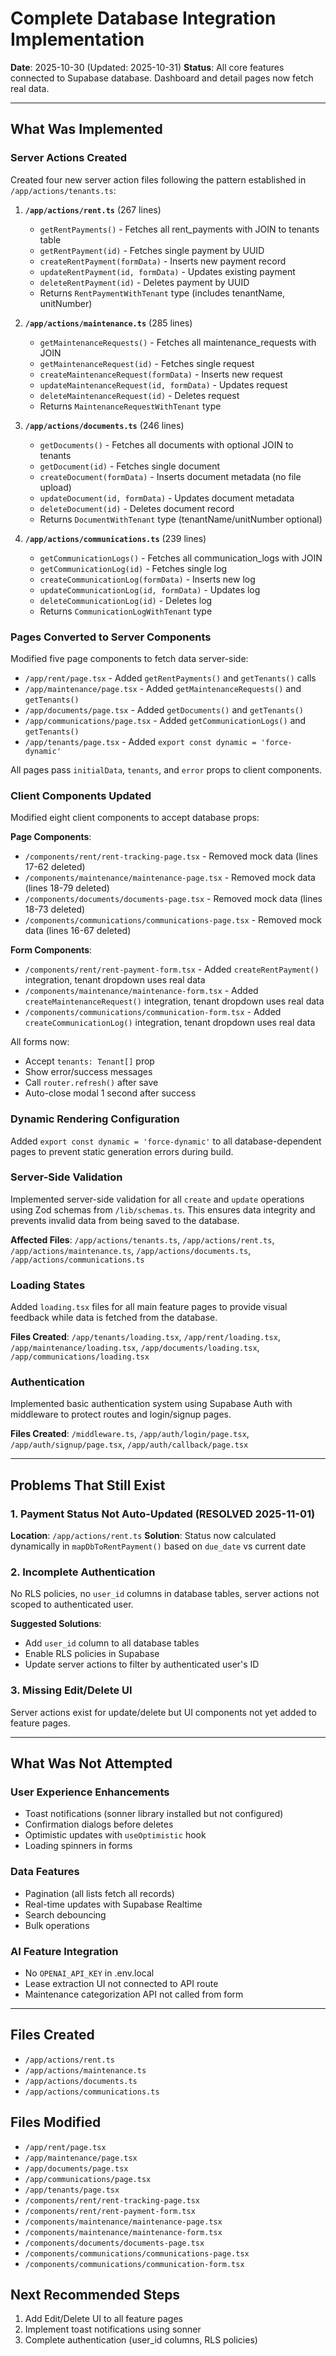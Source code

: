 # Complete Database Integration Implementation

**Date**: 2025-10-30 (Updated: 2025-10-31)
**Status**: All core features connected to Supabase database. Dashboard and detail pages now fetch real data.

---

## What Was Implemented

### Server Actions Created
Created four new server action files following the pattern established in `/app/actions/tenants.ts`:

1. **`/app/actions/rent.ts`** (267 lines)
   - `getRentPayments()` - Fetches all rent_payments with JOIN to tenants table
   - `getRentPayment(id)` - Fetches single payment by UUID
   - `createRentPayment(formData)` - Inserts new payment record
   - `updateRentPayment(id, formData)` - Updates existing payment
   - `deleteRentPayment(id)` - Deletes payment by UUID
   - Returns `RentPaymentWithTenant` type (includes tenantName, unitNumber)

2. **`/app/actions/maintenance.ts`** (285 lines)
   - `getMaintenanceRequests()` - Fetches all maintenance_requests with JOIN
   - `getMaintenanceRequest(id)` - Fetches single request
   - `createMaintenanceRequest(formData)` - Inserts new request
   - `updateMaintenanceRequest(id, formData)` - Updates request
   - `deleteMaintenanceRequest(id)` - Deletes request
   - Returns `MaintenanceRequestWithTenant` type

3. **`/app/actions/documents.ts`** (246 lines)
   - `getDocuments()` - Fetches all documents with optional JOIN to tenants
   - `getDocument(id)` - Fetches single document
   - `createDocument(formData)` - Inserts document metadata (no file upload)
   - `updateDocument(id, formData)` - Updates document metadata
   - `deleteDocument(id)` - Deletes document record
   - Returns `DocumentWithTenant` type (tenantName/unitNumber optional)

4. **`/app/actions/communications.ts`** (239 lines)
   - `getCommunicationLogs()` - Fetches all communication_logs with JOIN
   - `getCommunicationLog(id)` - Fetches single log
   - `createCommunicationLog(formData)` - Inserts new log
   - `updateCommunicationLog(id, formData)` - Updates log
   - `deleteCommunicationLog(id)` - Deletes log
   - Returns `CommunicationLogWithTenant` type

### Pages Converted to Server Components
Modified five page components to fetch data server-side:

- `/app/rent/page.tsx` - Added `getRentPayments()` and `getTenants()` calls
- `/app/maintenance/page.tsx` - Added `getMaintenanceRequests()` and `getTenants()`
- `/app/documents/page.tsx` - Added `getDocuments()` and `getTenants()`
- `/app/communications/page.tsx` - Added `getCommunicationLogs()` and `getTenants()`
- `/app/tenants/page.tsx` - Added `export const dynamic = 'force-dynamic'`

All pages pass `initialData`, `tenants`, and `error` props to client components.

### Client Components Updated
Modified eight client components to accept database props:

**Page Components**:
- `/components/rent/rent-tracking-page.tsx` - Removed mock data (lines 17-62 deleted)
- `/components/maintenance/maintenance-page.tsx` - Removed mock data (lines 18-79 deleted)
- `/components/documents/documents-page.tsx` - Removed mock data (lines 18-73 deleted)
- `/components/communications/communications-page.tsx` - Removed mock data (lines 16-67 deleted)

**Form Components**:
- `/components/rent/rent-payment-form.tsx` - Added `createRentPayment()` integration, tenant dropdown uses real data
- `/components/maintenance/maintenance-form.tsx` - Added `createMaintenanceRequest()` integration, tenant dropdown uses real data
- `/components/communications/communication-form.tsx` - Added `createCommunicationLog()` integration, tenant dropdown uses real data

All forms now:
- Accept `tenants: Tenant[]` prop
- Show error/success messages
- Call `router.refresh()` after save
- Auto-close modal 1 second after success

### Dynamic Rendering Configuration
Added `export const dynamic = 'force-dynamic'` to all database-dependent pages to prevent static generation errors during build.

### Server-Side Validation
Implemented server-side validation for all `create` and `update` operations using Zod schemas from `/lib/schemas.ts`. This ensures data integrity and prevents invalid data from being saved to the database.

**Affected Files**: `/app/actions/tenants.ts`, `/app/actions/rent.ts`, `/app/actions/maintenance.ts`, `/app/actions/documents.ts`, `/app/actions/communications.ts`

### Loading States
Added `loading.tsx` files for all main feature pages to provide visual feedback while data is fetched from the database.

**Files Created**: `/app/tenants/loading.tsx`, `/app/rent/loading.tsx`, `/app/maintenance/loading.tsx`, `/app/documents/loading.tsx`, `/app/communications/loading.tsx`

### Authentication
Implemented basic authentication system using Supabase Auth with middleware to protect routes and login/signup pages.

**Files Created**: `/middleware.ts`, `/app/auth/login/page.tsx`, `/app/auth/signup/page.tsx`, `/app/auth/callback/page.tsx`

---

## Problems That Still Exist

### 1. Payment Status Not Auto-Updated (RESOLVED 2025-11-01)
**Location**: `/app/actions/rent.ts`
**Solution**: Status now calculated dynamically in `mapDbToRentPayment()` based on `due_date` vs current date

### 2. Incomplete Authentication
No RLS policies, no `user_id` columns in database tables, server actions not scoped to authenticated user.

**Suggested Solutions**:
- Add `user_id` column to all database tables
- Enable RLS policies in Supabase
- Update server actions to filter by authenticated user's ID

### 3. Missing Edit/Delete UI
Server actions exist for update/delete but UI components not yet added to feature pages.

---

## What Was Not Attempted

### User Experience Enhancements
- Toast notifications (sonner library installed but not configured)
- Confirmation dialogs before deletes
- Optimistic updates with `useOptimistic` hook
- Loading spinners in forms

### Data Features
- Pagination (all lists fetch all records)
- Real-time updates with Supabase Realtime
- Search debouncing
- Bulk operations

### AI Feature Integration
- No `OPENAI_API_KEY` in .env.local
- Lease extraction UI not connected to API route
- Maintenance categorization API not called from form

---

## Files Created
- `/app/actions/rent.ts`
- `/app/actions/maintenance.ts`
- `/app/actions/documents.ts`
- `/app/actions/communications.ts`

## Files Modified
- `/app/rent/page.tsx`
- `/app/maintenance/page.tsx`
- `/app/documents/page.tsx`
- `/app/communications/page.tsx`
- `/app/tenants/page.tsx`
- `/components/rent/rent-tracking-page.tsx`
- `/components/rent/rent-payment-form.tsx`
- `/components/maintenance/maintenance-page.tsx`
- `/components/maintenance/maintenance-form.tsx`
- `/components/documents/documents-page.tsx`
- `/components/communications/communications-page.tsx`
- `/components/communications/communication-form.tsx`

## Next Recommended Steps
1. Add Edit/Delete UI to all feature pages
2. Implement toast notifications using sonner
3. Complete authentication (user_id columns, RLS policies)
